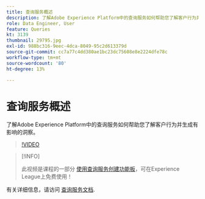 ```yaml
---
title: 查询服务概述
description: 了解Adobe Experience Platform中的查询服务如何帮助您了解客户行为并生成有影响的洞察。
role: Data Engineer, User
feature: Queries
kt: 3139
thumbnail: 29795.jpg
exl-id: 988bc316-9eec-4dca-8049-95c2d613379d
source-git-commit: cc7a77c4dd380ae1bc23dc75608e8e2224dfe78c
workflow-type: tm+mt
source-wordcount: '80'
ht-degree: 13%

---
```


# 查询服务概述

了解Adobe Experience Platform中的查询服务如何帮助您了解客户行为并生成有影响的洞察。

>[!VIDEO](https://video.tv.adobe.com/v/29795?quality=12&learn=on)

>[!INFO]
>
> 此视频是课程的一部分 [使用查询服务创建功能板](https://experienceleague.adobe.com/?recommended=ExperiencePlatform-D-1-2021.1.qsvc.dash)，可在Experience League上免费使用！

有关详细信息，请访问 [查询服务文档](https://experienceleague.adobe.com/docs/experience-platform/query/home.html?lang=zh-Hans).
